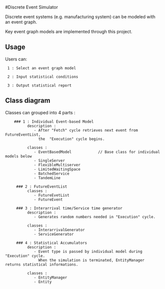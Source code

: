 
#Discrete Event Simulator

Discrete event systems (e.g. manufacturing system) can be modeled with an event graph.

Key event graph models are implemented through this project. 


## Usage

Users can:

     1 : Select an event graph model
     
     2 : Input statistical conditions
     
     3 : Output statistical report
     
     
## Class diagram
Classes can grouped into 4 parts :
  
        ### 1 : Individual Event-based Model
              description : 
                 - After "Fetch" cycle retrieves next event from FutureEventList, 
                   the  "Execution" cycle begins.
               
              classes : 
                 - EventBasedModel            // Base class for individual models below
                 - SingleServer                 
                 - FlexibleMultiserver          
                 - LimitedWaitingSpace         
                 - BatchedService               
                 - TandemLine
   
         ### 2 : FutureEventList
              classes : 
                 - FutureEvetList
                 - FutureEvent
  
         ### 3 : Interarrival time/Service time generator
              description : 
                 - Generates random numbers needed in "Execution" cycle.
            
              classes :
                 - InterarrivalGenerator 
                 - ServiceGenerator

         ### 4 : Statistical Accumulators
              description :
                 - Event type is passed by individual model during "Execution" cycle. 
                   When the simulation is terminated, EntityManager returns statistical informations.
                   
              classes :
                 - EntityManager
                 - Entity

